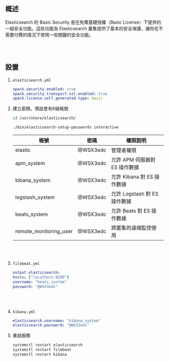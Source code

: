 ## 概述
Elasticsearch 的 Basic Security 是在免費基礎授權（Basic License）下提供的一組安全功能。這些功能為 Elasticsearch 叢集提供了基本的安全保護，讓你在不需要付費的情況下使用一些關鍵的安全功能。


<br/>

<br/>

## 設置

1. `elasticsearch.yml`

    ```yml
    xpack.security.enabled: true
    xpack.security.transport.ssl.enabled: true
    xpack.license.self_generated.type: basic
    ```


2. 建立密碼，預設會有6組帳號

    ```sh
    cd /usr/share/elasticsearch/

    ./bin/elasticsearch-setup-passwords interactive
    ```


    |帳號|密碼|權限說明|
    |--|--|--|
    |elastic|@WSX3edc|管理者權限|
    |apm_system|@WSX3edc|允許 APM 伺服器對 ES 操作數據|
    |kibana_system|@WSX3edc|允許 Kibana 對 ES 操作數據|
    |logstash_system|@WSX3edc|允許 Logstash 對 ES 操作數據|
    |beats_system|@WSX3edc|允許 Beats 對 ES 操作數據|
    |remote_monitoring_user|@WSX3edc|跨叢集的遠端監控使用|





<br/>

<br/>

3. `filebeat.yml`

    ```yml
    output.elasticsearch:
    hosts: ["localhost:9200"]
    username: "beats_system"
    password: "@WSX3edc"
    ```

<br/>

<br/>

4. `kibana.yml`

    ```yml
    elasticsearch.username: "kibana_system"
    elasticsearch.password: "@WSX3edc"
    ```

5. 重啟服務

    ```sh
    systemctl restart elasticsearch
    systemctl restart filebeat
    systemctl restart kibana
    ```

<br/>

<br/>